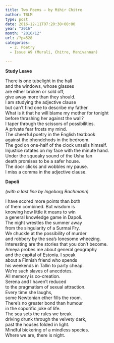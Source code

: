 ```yaml
---
title: Two Poems – by Mihir Chitre
author: TBLM
type: post
date: 2016-12-11T07:20:38+00:00
year: "2016"
month: "2016/12"
url: /?p=528
categories:
  - 2. Poetry
  - Issue A9 (Murali, Chitre, Manivannan)

---
```

**Study Leave**

There is one tubelight in the hall  
and the windows, whose glasses  
are either broken or sold off,  
give away more than they should.  
I am studying the adjective clause  
but can&#8217;t find one to describe my father.  
What is it that he will blame my mother for tonight  
before thrashing her against the wall?  
I taper through the scissors of possibilities.  
A private fear frosts my mind.  
The cheerful poetry in the English textbook  
against the bhendchods in the bedroom.  
The god on one-half of the clock unsells himself.  
Injustice rotates on my face with the minute hand.  
Under the squeaky sound of the Usha fan  
death promises to be a safer house.  
The door clicks and wobbles my pause.  
I miss a comma in the adjective clause.

**Dapoli**

_(with a last line by Ingeborg Bachmann)_

I have scored more points than both  
of them combined. But wisdom is  
knowing how little it means to win  
a general knowledge game in Dapoli.  
The night wrestles the summer away  
from the singularity of a Surmai Fry.  
We chuckle at the possibility of murder  
and robbery by the sea&#8217;s lonesome wheezing.  
Interesting are the stories that you don&#8217;t become.  
Ameya probes me about general geography  
and the capital of Estonia. I speak  
about a Finnish friend who spends  
his weekends in Tallin to party cheap.  
We&#8217;re such slaves of anecdotes.  
All memory is co-creation.  
Serena and I haven&#8217;t reduced  
to the pragmatism of sexual attraction.  
Every time she laughs,  
some Newtonian ether fills the room.  
There&#8217;s no greater bond than humour  
in the soporific joke of life.  
The sea sets the rules we break  
driving drunk through the velvety dark,  
past the houses folded in light.  
Mindful bickering of a mindless species.  
Where we are, there is night.